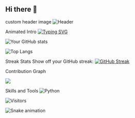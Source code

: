 ## Hi there 👋

<!--
**spindouken/spindouken** is a ✨ _special_ ✨ repository because its `README.md` (this file) appears on your GitHub profile.

Here are some ideas to get you started:

- 🔭 I’m currently working on ...
- 🌱 I’m currently learning ...
- 👯 I’m looking to collaborate on ...
- 🤔 I’m looking for help with ...
- 💬 Ask me about ...
- 📫 How to reach me: ...
- 😄 Pronouns: ...
- ⚡ Fun fact: ...
-->
custom header image
![Header](https://your-image-url.com/header.png)

Animated Intro
[![Typing SVG](https://readme-typing-svg.herokuapp.com?font=Fira+Code&pause=1000&width=435&lines=Full+Stack+Developer;Open+Source+Enthusiast;Always+learning+new+things)](https://git.io/typing-svg)


![Your GitHub stats](https://github-readme-stats.vercel.app/api?username=spindouken&show_icons=true&theme=radical)


![Top Langs](https://github-readme-stats.vercel.app/api/top-langs/?username=spindouken&layout=compact)


Streak Stats
Show off your GitHub streak:
[![GitHub Streak](https://github-readme-streak-stats.herokuapp.com/?user=spindouken&theme=dark)](https://git.io/streak-stats)


Contribution Graph

![](https://activity-graph.herokuapp.com/graph?username=spindouken&theme=github)

Skills and Tools
![Python](https://img.shields.io/badge/-Python-3776AB?style=flat-square&logo=python&logoColor=white)

![Visitors](https://visitor-badge.glitch.me/badge?page_id=spindouken.spindouken)

![Snake animation](https://github.com/spindouken/spindouken/blob/output/github-contribution-grid-snake.svg)
